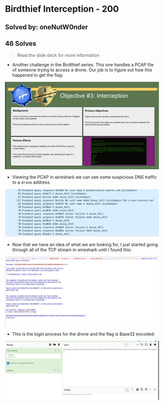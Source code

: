 # Birdthief Interception - 200
## Solved by: oneNutW0nder
## 46 Solves

> Read the slide deck for more information

- Another challenge in the Birdthief series. This one handles a PCAP file of someone trying to access a drone. Our job is to figure out how this happened to get the flag:

![](Pasted%20image%2020210419145645.png)

- Viewing the PCAP in wireshark we can see some suspicious DNS traffic to a `drone` address.

![](Pasted%20image%2020210419145810.png)

- Now that we have an idea of what we are looking for, I just started going through all of the TCP stream in wireshark until I found this:

![](Pasted%20image%2020210419150225.png)

- This is the login process for the drone and the flag is Base32 encoded:

![](Pasted%20image%2020210419150336.png)